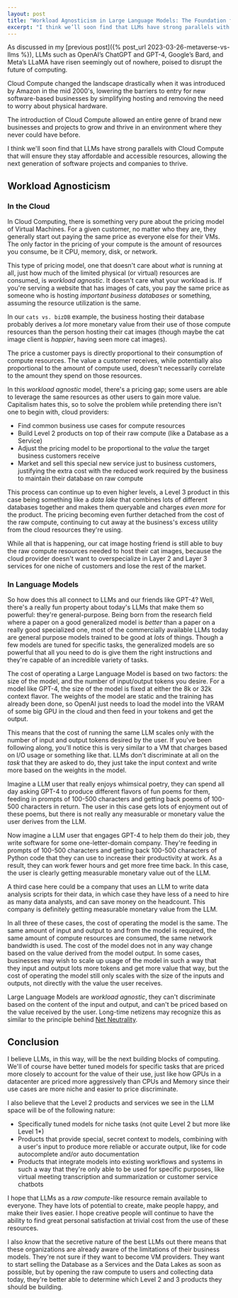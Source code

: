 ```yaml
---
layout: post
title: "Workload Agnosticism in Large Language Models: The Foundation for the Next Generation of Computing"
excerpt: "I think we’ll soon find that LLMs have strong parallels with Cloud Compute that will ensure they stay affordable and accessible resources, allowing the next generation of software projects and companies to thrive."
---
```


As discussed in my [previous post]({% post_url 2023-03-26-metaverse-vs-llms %}), LLMs such as OpenAI’s ChatGPT and GPT-4, Google’s Bard, and Meta’s LLaMA have risen seemingly out of nowhere, poised to disrupt the future of computing.

Cloud Compute changed the landscape drastically when it was introduced by Amazon in the mid 2000's, lowering the barriers to entry for new software-based businesses by simplifying hosting and removing the need to worry about physical hardware.

The introduction of Cloud Compute allowed an entire genre of brand new businesses and projects to grow and thrive in an environment where they never could have before.

I think we'll soon find that LLMs have strong parallels with Cloud Compute that will ensure they stay affordable and accessible resources, allowing the next generation of software projects and companies to thrive.

## Workload Agnosticism

### In the Cloud

In Cloud Computing, there is something very pure about the pricing model of Virtual Machines. For a given customer, no matter who they are, they generally start out paying the same price as everyone else for their VMs. The only factor in the pricing of your compute is the amount of resources you consume, be it CPU, memory, disk, or network.

This type of pricing model, one that doesn't care about _what_ is running at all, just how much of the limited physical (or virtual) resources are consumed, is _workload agnostic_. It doesn't care what your workload is. If you're serving a website that has images of cats, you pay the same price as someone who is hosting _important business databases_ or something, assuming the resource utilization is the same.

In our `cats vs. bizDB` example, the business hosting their database probably derives a _lot_ more monetary value from their use of those compute resources than the person hosting their cat images (though maybe the cat image client is _happier_, having seen more cat images).

The price a customer pays is directly proportional to their consumption of compute resources. The value a customer receives, while potentially also proportional to the amount of compute used, doesn't necessarily correlate to the amount they spend on those resources.

In this _workload agnostic_ model, there's a pricing gap; some users are able to leverage the same resources as other users to gain more value. Capitalism hates this, so to solve the problem while pretending there isn't one to begin with, cloud providers:

- Find common business use cases for compute resources
- Build Level 2 products on top of their raw compute (like a Database as a Service)
- Adjust the pricing model to be proportional to the _value_ the target business customers receive
- Market and sell this special new service just to business customers, justifying the extra cost with the reduced work required by the business to maintain their database on raw compute

This process can continue up to even higher levels, a Level 3 product in this case being something like a _data lake_ that combines lots of different databases together and makes them queryable and charges _even more_ for the product. The pricing becoming even further detached from the cost of the raw compute, continuing to cut away at the business's excess utility from the cloud resources they're using.

While all that is happening, our cat image hosting friend is still able to buy the raw compute resources needed to host their cat images, because the cloud provider doesn't want to overspecialize in Layer 2 and Layer 3 services for one niche of customers and lose the rest of the market.

### In Language Models

So how does this all connect to LLMs and our friends like GPT-4? Well, there's a really fun property about today's LLMs that make them so powerful: they're general-purpose. Being born from the research field where a paper on a good generalized model is _better_ than a paper on a really good specialized one, most of the commercially available LLMs today are general purpose models trained to be good at _lots_ of things. Though a few models are tuned for specific tasks, the generalized models are so powerful that all you need to do is give them the right instructions and they're capable of an incredible variety of tasks.

The cost of operating a Large Language Model is based on two factors: the size of the model, and the number of input/output tokens you desire. For a model like GPT-4, the size of the model is fixed at either the 8k or 32k context flavor. The weights of the model are static and the training has already been done, so OpenAI just needs to load the model into the VRAM of some big GPU in the cloud and then feed in your tokens and get the output.

This means that the cost of running the same LLM scales only with the number of input and output tokens desired by the user. If you've been following along, you'll notice this is very similar to a VM that charges based on I/O usage or something like that. LLMs don't discriminate at all on the _task_ that they are asked to do, they just take the input context and write more based on the weights in the model.

Imagine a LLM user that really enjoys whimsical poetry, they can spend all day asking GPT-4 to produce different flavors of fun poems for them, feeding in prompts of 100-500 characters and getting back poems of 100-500 characters in return. The user in this case gets lots of enjoyment out of these poems, but there is not really any measurable or monetary value the user derives from the LLM.

Now imagine a LLM user that engages GPT-4 to help them do their job, they write software for some one-letter-domain company. They're feeding in prompts of 100-500 characters and getting back 100-500 characters of Python code that they can use to increase their productivity at work. As a result, they can work fewer hours and get more free time back. In this case, the user is clearly getting measurable monetary value out of the LLM.

A third case here could be a company that uses an LLM to write data analysis scripts for their data, in which case they have less of a need to hire as many data analysts, and can save money on the headcount. This company is definitely getting measurable monetary value from the LLM.

In all three of these cases, the cost of operating the model is the same. The same amount of input and output to and from the model is required, the same amount of compute resources are consumed, the same network bandwidth is used. The cost of the model does not in any way change based on the value derived from the model output. In some cases, businesses may wish to scale up usage of the model in such a way that they input and output lots more tokens and get more value that way, but the cost of operating the model still only scales with the size of the inputs and outputs, not directly with the value the user receives.

Large Language Models are _workload agnostic_, they can't discriminate based on the content of the input and output, and can't be priced based on the value received by the user. Long-time netizens may recognize this as similar to the principle behind [Net Neutrality](https://en.wikipedia.org/wiki/Net_neutrality).

## Conclusion

I believe LLMs, in this way, will be the next building blocks of computing. We'll of course have better tuned models for specific tasks that are priced more closely to account for the value of their use, just like how GPUs in a datacenter are priced more aggressively than CPUs and Memory since their use cases are more niche and easier to price discriminate.

I also believe that the Level 2 products and services we see in the LLM space will be of the following nature:

- Specifically tuned models for niche tasks (not quite Level 2 but more like Level 1*)
- Products that provide special, secret context to models, combining with a user's input to produce more reliable or accurate output, like for code autocomplete and/or auto documentation
- Products that integrate models into existing workflows and systems in such a way that they're only able to be used for specific purposes, like virtual meeting transcription and summarization or customer service chatbots

I hope that LLMs as a _raw compute_-like resource remain available to everyone. They have lots of potential to create, make people happy, and make their lives easier. I hope creative people will continue to have the ability to find great personal satisfaction at trivial cost from the use of these resources.

I also _know_ that the secretive nature of the best LLMs out there means that these organizations are already aware of the limitations of their business models. They're not sure if they want to become VM providers. They want to start selling the Database as a Services and the Data Lakes as soon as possible, but by opening the raw compute to users and collecting data today, they're better able to determine which Level 2 and 3 products they should be building.
